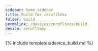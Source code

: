 ```yaml
---
sidebar: home_sidebar
title: Build for zerofltexx
folder: build
permalink: /devices/zerofltexx/build
device: zerofltexx
---
```

{% include templates/device_build.md %}
